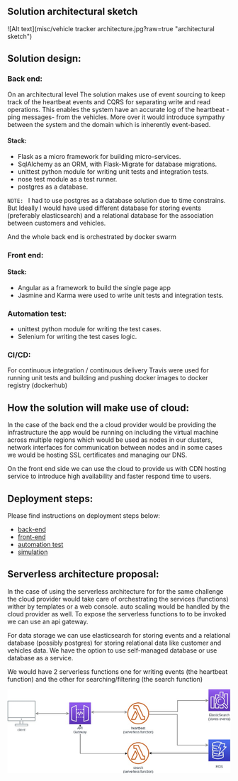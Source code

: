 
## Solution architectural sketch

![Alt text](misc/vehicle tracker architecture.jpg?raw=true "architectural sketch")

## Solution design:

### Back end:

 On an architectural level The solution makes use of event sourcing to keep track of the heartbeat events and CQRS for 
 separating write and read operations. This enables the system have an accurate log of the heartbeat -ping messages- 
 from the vehicles. More over it would introduce sympathy between the system and the domain which is inherently event-based.
 
#### Stack:
 - Flask as a micro framework for building micro-services.
 - SqlAlchemy as an ORM, with Flask-Migrate for database migrations.
 - unittest python module for writing unit tests and integration tests.
 - nose test module as a test runner. 
 - postgres as a database.
 
 `NOTE: ` I had to use postgres as a database solution due to time constrains. But Ideally I would have used different database
 for storing events (preferably elasticsearch) and a relational database for the association between customers and vehicles.
  
And the whole back end is orchestrated by docker swarm


### Front end:

#### Stack:
- Angular as a framework to build the single page app
- Jasmine and Karma were used to write unit tests and integration tests. 

### Automation test:

- unittest python module for writing the test cases.
- Selenium for writing the test cases logic.

### CI/CD:

For continuous integration / continuous delivery Travis were used for running unit tests and building and pushing docker 
images to docker registry (dockerhub)


## How the solution will make use of cloud:

In the case of the back end the a cloud provider would be providing the infrastructure the app would be running on including 
the virtual machine across multiple regions which would be used as nodes in our clusters, network interfaces for communication between nodes and in 
some cases we would be hosting SSL certificates and managing our DNS.

On the front end side we can use the cloud to provide us with  CDN hosting service to introduce high availability and
faster respond time to users.


## Deployment steps:

Please find instructions on deployment steps below: 
- [back-end](back-end/README.md)
- [front-end](back-end/README.md)
- [automation test](tests/README.md)
- [simulation](misc/simulation/README.md)


## Serverless architecture proposal:

In the case of using the serverless architecture for for the same challenge the cloud provider would take care of orchestrating
the services (functions) wither by templates or a web console. auto scaling would be handled by the cloud provider as well.
To expose the serverless functions to to be invoked we can use an api gateway.

For data storage we can use elasticsearch for storing events and a relational database (possibly postgres) for storing
relational data like customer and vehicles data. We have the option to use self-managed database or use database as a
service.

We would have 2 serverless functions one for writing events (the heartbeat function) and the other for searching/filtering
(the search function)   

![Alt text](misc/serverless.jpg?raw=true "serverless architecture")

